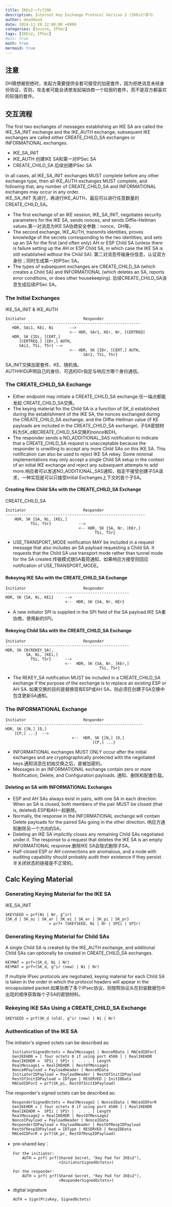 ```yaml
---
title: IKEv2-rfc7296
description: Internet Key Exchange Protocol Version 2 (IKEv2)学习.
author: dead4ead
date: 2024-11-20 12:00:00 +0800
categories: [Secure, IPSec]
tags: [IKEv2, IPSec]
#pin: true
math: true
mermaid: true
---
```


## 注意
DH猜想被拒绝时，发起方需要提供全套可接受的加密套件，因为拒绝消息未经身份验证，否则，攻击者可能会诱使发起端协商一个较弱的套件，而不是双方都喜欢的较强的套件。  

## 交互流程
The first two exchanges of messages establishing an IKE SA are called the IKE_SA_INIT exchange and the IKE_AUTH exchange; subsequent IKE exchanges are called either CREATE_CHILD_SA exchanges or INFORMATIONAL exchanges.   
- IKE_SA_INIT  
- IKE_AUTH  创建IKE SA和第一对IPSec SA
- CREATE_CHILD_SA 后续创建IPSec SA

In all cases, all IKE_SA_INIT exchanges MUST complete before any other exchange type, then all IKE_AUTH exchanges MUST complete, and following that, any number of CREATE_CHILD_SA and INFORMATIONAL exchanges may occur in any order.  
IKE_SA_INIT 先进行，再进行IKE_AUTH，最后可以进行任意数量的CREATE_CHILD_SA。  
- The first exchange of an IKE session, IKE_SA_INIT, negotiates security parameters for the IKE SA, sends nonces, and sends Diffie-Hellman values.第一对消息为IKE SA协商安全参数：nonce、DH等。
- The second exchange, IKE_AUTH, transmits identities, proves knowledge of the secrets corresponding to the two identities, and sets up an SA for the first (and often only) AH or ESP Child SA (unless there is failure setting up the AH or ESP Child SA, in which case the IKE SA is still established without the Child SA).  第二对消息传输身份信息，认证双方身份；同时生成第一对IPSec SA。
- The types of subsequent exchanges are CREATE_CHILD_SA (which creates a Child SA) and INFORMATIONAL (which deletes an SA, reports error conditions, or does other housekeeping).  后续CREATE_CHILD_SA消息生成后续IPSec SA。 

### The Initial Exchanges
IKE_SA_INIT & IKE_AUTH

    Initiator                         Responder
       -------------------------------------------------------- 
       HDR, SAi1, KEi, Ni       -->
                                <-- HDR, SAr1, KEr, Nr, [CERTREQ]
       HDR, SK {IDi, [CERT,] 
          [CERTREQ,] [IDr,] AUTH, 
    	  SAi2, TSi, TSr} -->
                                <-- HDR, SK {IDr, [CERT,] AUTH, 
        							  SAr2, TSi, TSr}

SA_INIT交换加密套件、KE、随机值。  
AUTH中IDi声明自己的身份、可选的IDr指定与响应方哪个身份通信。


### The CREATE_CHILD_SA Exchange
- Either endpoint may initiate a CREATE_CHILD_SA exchange.任一端点都能发起 CREATE_CHILD_SA交换。
- The keying material for the Child SA is a function of SK_d established during the establishment of the IKE SA, the nonces exchanged during the CREATE_CHILD_SA exchange, and the Diffie-Hellman value (if KE payloads are included in the CREATE_CHILD_SA exchange). 子SA密钥材料为SK_d和CREATE_CHILD_SA交换的nonce和DH。  
- The responder sends a NO_ADDITIONAL_SAS notification to indicate that a CREATE_CHILD_SA request is unacceptable because the responder is unwilling to accept any more Child SAs on this IKE SA. This notification can also be used to reject IKE SA rekey. Some minimal implementations may only accept a single Child SA setup in the context of an initial IKE exchange and reject any subsequent attempts to add more.响应者可以发送NO_ADDITIONAL_SAS通知，指定不接受创建子SA请求，一种实现是可以只接受Initial Exchanges上下文的首个子SA。

#### Creating New Child SAs with the CREATE_CHILD_SA Exchange
CREATE_CHILD_SA  

    Initiator                         Responder  
    -------------------------------------------------------------  
        HDR, SK {SA, Ni, [KEi,]
               TSi, TSr}            -->  
        		                    <-- HDR, SK {SA, Nr, [KEr,] 
    	    						       TSi, TSr}  
- USE_TRANSPORT_MODE notification MAY be included in a request message that also includes an SA payload requesting a Child SA. It requests that the Child SA use transport mode rather than tunnel mode for the SA created.传输模式随SA载荷通知，如果响应方接受则回应notification of USE_TRANSPORT_MODE。  

#### Rekeying IKE SAs with the CREATE_CHILD_SA Exchange

    Initiator                         Responder
    ------------------------------------------------------
    HDR, SK {SA, Ni, KEi}     -->
                              <--  HDR, SK {SA, Nr, KEr}
- A new initiator SPI is supplied in the SPI field of the SA payload.IKE SA重协商，使用新的SPI。  

#### Rekeying Child SAs with the CREATE_CHILD_SA Exchange

    Initiator                         Responder
    ------------------------------------------------------
    HDR, SK {N(REKEY_SA), 
             SA, Ni, [KEi,]
               TSi, TSr}      -->
                              <--  HDR, SK {SA, Nr, [KEr,] 
    						                 TSi, TSr}
- The REKEY_SA notification MUST be included in a CREATE_CHILD_SA exchange if the purpose of the exchange is to replace an existing ESP or AH SA. 如果交换的目的是替换现有ESP或AH SA，则必须在创建子SA交换中包含更新SA通知。  

### The INFORMATIONAL Exchange

    Initiator                         Responder  
    ------------------------------------------------------------  
    HDR, SK {[N,] [D,]
        [CP,] ...}  -->  
                                 <--  HDR, SK {[N,] [D,]
                                          [CP,] ...}  

- INFORMATIONAL exchanges MUST ONLY occur after the initial exchanges and are cryptographically protected with the negotiated keys.通知消息在初始交换之后，是被加密的。  
- Messages in an INFORMATIONAL exchange contain zero or more Notification, Delete, and Configuration payloads. 通知、删除和配置负载。  

#### Deleting an SA with INFORMATIONAL Exchanges
- ESP and AH SAs always exist in pairs, with one SA in each direction. When an SA is closed, both members of the pair MUST be closed (that is, deleted).ESP和AH一起删除。
- Normally, the response in the INFORMATIONAL exchange will contain Delete payloads for the paired SAs going in the other direction. 响应方通知删除另一个方向的SA。
- Deleting an IKE SA implicitly closes any remaining Child SAs negotiated under it. The response to a request that deletes the IKE SA is an empty INFORMATIONAL response.删除IKE SA会隐式删除子SA。
- Half-closed ESP or AH connections are anomalous, and a node with auditing capability should probably audit their existence if they persist.半关闭状态的链接是不正常的。  

## Calc Keying Material
### Generating Keying Material for the IKE SA
IKE_SA_INIT
```
SKEYSEED = prf(Ni | Nr, g^ir)
{SK_d | SK_ai | SK_ar | SK_ei | SK_er | SK_pi | SK_pr}
                   = prf+ (SKEYSEED, Ni | Nr | SPIi | SPIr)
```
### Generating Keying Material for Child SAs
A single Child SA is created by the IKE_AUTH exchange, and additional Child SAs can optionally be created in CREATE_CHILD_SA exchanges. 
```
KEYMAT = prf+(SK_d, Ni | Nr)
KEYMAT = prf+(SK_d, g^ir (new) | Ni | Nr)
```
If multiple IPsec protocols are negotiated, keying material for each Child SA is taken in the order in which the protocol headers will appear in the encapsulated packet.如果协商了多个IPsec协议，则按照协议头在封装数据包中出现的顺序获取每个子SA的密钥材料。

### Rekeying IKE SAs Using a CREATE_CHILD_SA Exchange
```
SKEYSEED = prf(SK_d (old), g^ir (new) | Ni | Nr)
```

### Authentication of the IKE SA
The initiator's signed octets can be described as:  
```
   InitiatorSignedOctets = RealMessage1 | NonceRData | MACedIDForI
   GenIKEHDR = [ four octets 0 if using port 4500 ] | RealIKEHDR
   RealIKEHDR =  SPIi | SPIr |  . . . | Length
   RealMessage1 = RealIKEHDR | RestOfMessage1
   NonceRPayload = PayloadHeader | NonceRData
   InitiatorIDPayload = PayloadHeader | RestOfInitIDPayload
   RestOfInitIDPayload = IDType | RESERVED | InitIDData
   MACedIDForI = prf(SK_pi, RestOfInitIDPayload)
```
The responder's signed octets can be described as:  
```
   ResponderSignedOctets = RealMessage2 | NonceIData | MACedIDForR
   GenIKEHDR = [ four octets 0 if using port 4500 ] | RealIKEHDR
   RealIKEHDR =  SPIi | SPIr |  . . . | Length
   RealMessage2 = RealIKEHDR | RestOfMessage2
   NonceIPayload = PayloadHeader | NonceIData
   ResponderIDPayload = PayloadHeader | RestOfRespIDPayload
   RestOfRespIDPayload = IDType | RESERVED | RespIDData
   MACedIDForR = prf(SK_pr, RestOfRespIDPayload)
```
- pre-shared key：
    ```
    For the initiator:
        AUTH = prf( prf(Shared Secret, "Key Pad for IKEv2"),
                        <InitiatorSignedOctets>)
            
    For the responder:
        AUTH = prf( prf(Shared Secret, "Key Pad for IKEv2"),
                        <ResponderSignedOctets>)
    ```
- digital signature
    ```
    AUTH = Sign(PrivKey, SignedOctets)
    ```